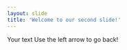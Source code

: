```yaml
---
layout: slide
title: 'Welcome to our second slide!'
---
```

Your text
Use the left arrow to go back! 
